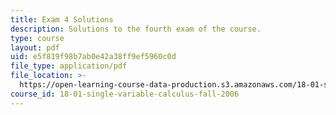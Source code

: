```yaml
---
title: Exam 4 Solutions
description: Solutions to the fourth exam of the course.
type: course
layout: pdf
uid: e5f819f98b7ab0e42a38ff9ef5960c0d
file_type: application/pdf
file_location: >-
  https://open-learning-course-data-production.s3.amazonaws.com/18-01-single-variable-calculus-fall-2006/e5f819f98b7ab0e42a38ff9ef5960c0d_exam4sol.pdf
course_id: 18-01-single-variable-calculus-fall-2006
---
```

